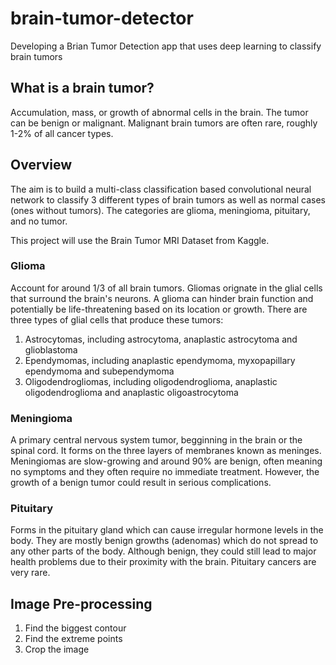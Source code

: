 # brain-tumor-detector
Developing a Brian Tumor Detection app that uses deep learning to classify brain tumors


## What is a brain tumor?
Accumulation, mass, or growth of abnormal cells in the brain. The tumor can be benign or malignant. Malignant brain tumors are often rare, roughly 1-2% of all cancer types. 

## Overview 
The aim is to build a multi-class classification based convolutional neural network to classify 3 different types of brain tumors as well as normal cases (ones without tumors).
The categories are glioma, meningioma, pituitary, and no tumor. 

This project will use the Brain Tumor MRI Dataset from Kaggle.

### Glioma
Account for around 1/3 of all brain tumors. Gliomas orignate in the glial cells that surround the brain's neurons. A glioma can hinder brain function and potentially be life-threatening based on its location or growth. There are three types of glial cells that produce these tumors:

1. Astrocytomas, including astrocytoma, anaplastic astrocytoma and glioblastoma
2. Ependymomas, including anaplastic ependymoma, myxopapillary ependymoma and subependymoma
3. Oligodendrogliomas, including oligodendroglioma, anaplastic oligodendroglioma and anaplastic oligoastrocytoma

### Meningioma
A primary central nervous system tumor, begginning in the brain or the spinal cord. It forms on the three layers of membranes known as meninges. Meningiomas are slow-growing and around 90% are benign, often meaning no symptoms and they often require no immediate treatment. However, the growth of a benign tumor could result in serious complications. 


### Pituitary 
Forms in the pituitary gland which can cause irregular hormone levels in the body. They are mostly benign growths (adenomas) which do not spread to any other parts of the body. Although benign, they could still lead to major health problems due to their proximity with the brain. Pituitary cancers are very rare. 


## Image Pre-processing
1. Find the biggest contour
2. Find the extreme points 
3. Crop the image